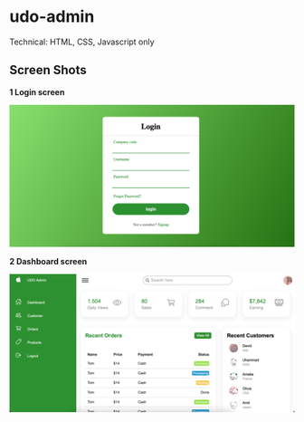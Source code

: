 # udo-admin
Technical: HTML, CSS, Javascript only

## Screen Shots
**1 Login screen**

![Login](./img/github/login_page.png?raw=true "Login screen")

**2 Dashboard screen**

![Dashboard](./img/github/home_page.png?raw=true "Dashboard screen")
